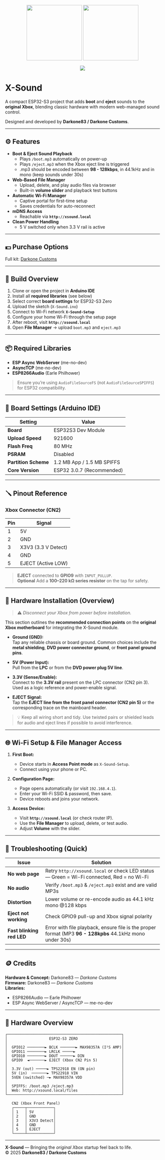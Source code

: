 <p align="center">
  <img src="images/X-Sound.png" width="180"/>
  <img src="images/DC logo.png" width="180"/>
</p>


<p align="center">
  <img src="https://github.com/Darkone83/X-Sound/blob/main/images/X-Sound.jpg">
</p>

# X-Sound

A compact ESP32-S3 project that adds **boot** and **eject** sounds to the **original Xbox**, blending classic hardware with modern web-managed sound control.  

Designed and developed by **Darkone83 / Darkone Customs**.

---

## ⚙️ Features

- **Boot & Eject Sound Playback**
  - Plays `/boot.mp3` automatically on power-up  
  - Plays `/eject.mp3` when the Xbox eject line is triggered
  - .mp3 should be encoded between **98 - 128kbps**, in 44.1kHz and in mono (keep sounds under 30s)
- **Web-Based File Manager**
  - Upload, delete, and play audio files via browser  
  - Built-in **volume slider** and playback test buttons
- **Automatic Wi-Fi Manager**
  - Captive portal for first-time setup  
  - Saves credentials for auto-reconnect
- **mDNS Access**
  - Reachable via **`http://xsound.local`**
- **Clean Power Handling**
  - 5 V switched only when 3.3 V rail is active

---

## 💵 Purchase Options

Full kit: <a href="https://www.darkonecustoms.com/store/p/x-sound">Darkone Customs</a>
___

## 🧰 Build Overview

1. Clone or open the project in **Arduino IDE**
2. Install all **required libraries** (see below)
3. Select correct **board settings** for ESP32-S3 Zero
4. Upload the sketch (`X-Sound.ino`)
5. Connect to Wi-Fi network **`X-Sound-Setup`**
6. Configure your home Wi-Fi through the setup page
7. After reboot, visit **`http://xsound.local`**
8. Open **File Manager** → upload `boot.mp3` and `eject.mp3`

---

## 📦 Required Libraries

- **ESP Async WebServer** (me-no-dev)  
- **AsyncTCP** (me-no-dev)  
- **ESP8266Audio** (Earle Philhower)  

> Ensure you’re using `AudioFileSourceFS` (not `AudioFileSourceSPIFFS`) for ESP32 compatibility.

---

## 🧩 Board Settings (Arduino IDE)

| Setting | Value |
|----------|-------|
| **Board** | ESP32S3 Dev Module |
| **Upload Speed** | 921600 |
| **Flash Freq** | 80 MHz |
| **PSRAM** | Disabled |
| **Partition Scheme** | 1.2 MB App / 1.5 MB SPIFFS |
| **Core Version** | ESP32 3.0.7 (Recommended) |

---

## 🪛 Pinout Reference

### Xbox Connector (CN2)
| Pin | Signal |
|------|--------|
| 1 | 5V |
| 2 | GND |
| 3 | X3V3 (3.3 V Detect) |
| 4 | GND |
| 5 | EJECT (Active LOW) |

> **EJECT** connected to **GPIO9** with `INPUT_PULLUP`.  
> **Optional** Add a **100–220 kΩ series resistor** on the tap for safety.

---

## 🧷 Hardware Installation (Overview)

> ⚠️ *Disconnect your Xbox from power before installation.*

This section outlines the **recommended connection points** on the **original Xbox motherboard** for integrating the X-Sound module.

- **Ground (GND):**  
  Tap any reliable chassis or board ground. Common choices include the **metal shielding**, **DVD power connector ground**, or **front panel ground pins**.

- **5V (Power Input):**  
  Pull from the **LPC** or from the **DVD power plug 5V line**.  

- **3.3V (Sense/Enable):**  
  Connect to the **3.3V rail** present on the LPC connector (CN2 pin 3).  
  Used as a logic reference and power-enable signal.

- **EJECT Signal:**  
  Tap the **EJECT line from the front panel connector (CN2 pin 5)** or the corresponding trace on the mainboard header. 

> 💡 Keep all wiring short and tidy. Use twisted pairs or shielded leads for audio and eject lines if possible to avoid interference.

---

## 🌐 Wi-Fi Setup & File Manager Access

1. **First Boot:**  
   - Device starts in **Access Point mode** as `X-Sound-Setup`.  
   - Connect using your phone or PC.

2. **Configuration Page:**  
   - Page opens automatically (or visit `192.168.4.1`).  
   - Enter your Wi-Fi SSID & password, then save.  
   - Device reboots and joins your network.

3. **Access Device:**  
   - Visit **`http://xsound.local`** (or check router IP).  
   - Use the **File Manager** to upload, delete, or test audio.  
   - Adjust **Volume** with the slider.

---

## 🔧 Troubleshooting (Quick)

| Issue | Solution |
|-------|-----------|
| **No web page** | Retry `http://xsound.local` or check LED status — Green = Wi-Fi connected, Red = no Wi-Fi |
| **No audio** | Verify `/boot.mp3` & `/eject.mp3` exist and are valid MP3s |
| **Distortion** | Lower volume or re-encode audio as 44.1 kHz mono @128 kbps |
| **Eject not working** | Check GPIO9 pull-up and Xbox signal polarity |
| **Fast blinking red LED** | Error with file playback, ensure file is the proper format (MP3 **96 - 128kpbs** 44.1kHz mono under 30s) |

---

## 🪙 Credits

**Hardware & Concept:** Darkone83 — *Darkone Customs*  
**Firmware:** Darkone83 — *Darkone Customs*  
**Libraries:**  
- ESP8266Audio — Earle Philhower  
- ESP Async WebServer / AsyncTCP — me-no-dev  

---

## 🧭 Hardware Overview

```
┌────────────────────────────────────────────────────┐
│                   ESP32-S3 ZERO                    │
│                                                    │
│  GPIO12 ────────► BCLK ───────► MAX98357A (I²S AMP)│
│  GPIO11 ────────► LRCLK ─────►                     │
│  GPIO10 ────────► DOUT ──────► DIN                 │
│  GPIO9  ◄───────► EJECT (Xbox CN2 Pin 5)           │
│                                                    │
│  3.3V (out) ─────► TPS22918 EN (ON pin)            │
│  5V (in)  ───────► TPS22918 VIN                    │
│  5VEN (switched) ─► MAX98357A VDD                  │
│                                                    │
│  SPIFFS: /boot.mp3 /eject.mp3                      │
│  Web: http://xsound.local/files                    │
└────────────────────────────────────────────────────┘

   CN2 (Xbox Front Panel)
   ┌─────┬────────────┐
   │ 1   │ 5V         │
   │ 2   │ GND        │
   │ 3   │ X3V3 Detect│
   │ 4   │ GND        │
   │ 5   │ EJECT      │
   └─────┴────────────┘
```

---

**X-Sound** — Bringing the *original Xbox* startup feel back to life.  
© 2025 **Darkone83 / Darkone Customs**

